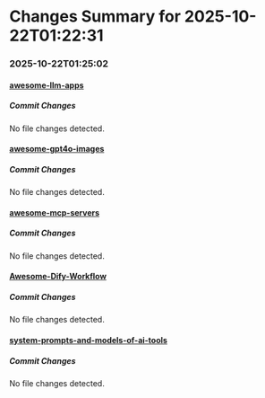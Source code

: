 # Changes Summary for 2025-10-22T01:22:31

### 2025-10-22T01:25:02

#### [awesome-llm-apps](https://github.com/Shubhamsaboo/awesome-llm-apps)

##### Commit Changes

No file changes detected.

#### [awesome-gpt4o-images](https://github.com/jamez-bondos/awesome-gpt4o-images)

##### Commit Changes

No file changes detected.

#### [awesome-mcp-servers](https://github.com/punkpeye/awesome-mcp-servers)

##### Commit Changes

No file changes detected.

#### [Awesome-Dify-Workflow](https://github.com/svcvit/Awesome-Dify-Workflow)

##### Commit Changes

No file changes detected.

#### [system-prompts-and-models-of-ai-tools](https://github.com/x1xhlol/system-prompts-and-models-of-ai-tools)

##### Commit Changes

No file changes detected.
